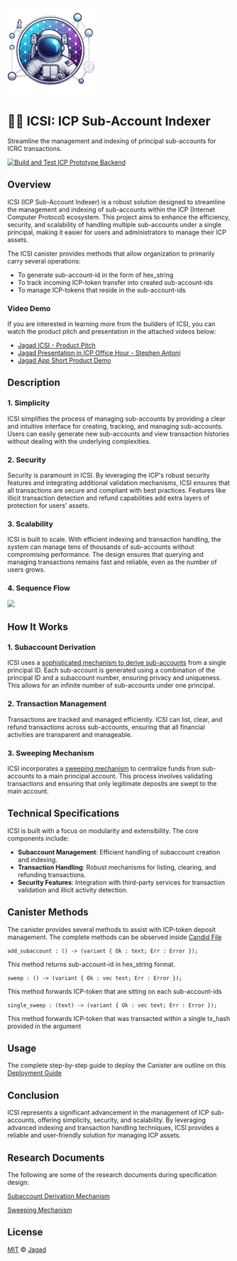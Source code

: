 <img width="200" src="./docs/icsi.png">

# 🧑‍🚀 ICSI: ICP Sub-Account Indexer

Streamline the management and indexing of principal sub-accounts for ICRC transactions.

[![Build and Test ICP Prototype Backend](https://github.com/garudaidr/icp-subaccount-indexer/actions/workflows/build-and-test.yml/badge.svg)](https://github.com/garudaidr/icp-subaccount-indexer/actions/workflows/build-and-test.yml)

## Overview
ICSI (ICP Sub-Account Indexer) is a robust solution designed to streamline the management and indexing of sub-accounts within the ICP (Internet Computer Protocol) ecosystem. This project aims to enhance the efficiency, security, and scalability of handling multiple sub-accounts under a single principal, making it easier for users and administrators to manage their ICP assets.

The ICSI canister provides methods that allow organization to primarily carry several operations:
- To generate sub-account-id in the form of hex_string
- To track incoming ICP-token transfer into created sub-account-ids
- To manage ICP-tokens that reside in the sub-account-ids

### Video Demo

If you are interested in learning more from the builders of ICSI, you can watch the product pitch and presentation in the attached videos below:

- [Jagad ICSI - Product Pitch](https://youtu.be/dxknHHXws-w)  
- [Jagad Presentation in ICP Office Hour - Stephen Antoni](https://youtu.be/uwZGl-OaPNI)
- [Jagad App Short Product Demo](https://youtu.be/mMKuJmFbFAY)  

## Description

### 1. Simplicity

ICSI simplifies the process of managing sub-accounts by providing a clear and intuitive interface for creating, tracking, and managing sub-accounts. Users can easily generate new sub-accounts and view transaction histories without dealing with the underlying complexities.

### 2. Security

Security is paramount in ICSI. By leveraging the ICP's robust security features and integrating additional validation mechanisms, ICSI ensures that all transactions are secure and compliant with best practices. Features like illicit transaction detection and refund capabilities add extra layers of protection for users' assets.

### 3. Scalability

ICSI is built to scale. With efficient indexing and transaction handling, the system can manage tens of thousands of sub-accounts without compromising performance. The design ensures that querying and managing transactions remains fast and reliable, even as the number of users grows.

### 4. Sequence Flow

[![](https://mermaid.ink/img/pako:eNqVk91q4zAQhV9FmL1oIX4BUwKhXZYUug2b_bkxhLE0TkXtkXc0CoTSd1_JWodunELXNzLSmaNPR5qXQjuDRVV4_B2QNN5Z2DP0Nan4DcBitR2ARP3wyAp8Hq8OFtR9-Qu6DuV6Ln4MvHsAS7uVMYzep8J72INRaVZt2FJSdvPKbWh2K61dIPG79e3mVFneOhJ2cUOTGW4aXiZ5Oclrynbjarlczigq9S2d0ou6w8F5K2rCax2PZdlgRp_MzsEq9QUJGQTP3bLJ7CDle0gSmC57zEGSRwKtYobuYM07m58iyNo1WbGJ9DsDedBiHeX8rnS8QtWAfkYyarVZ5yyM9U1gjz1G-uszz3kS21T8KR1S3EfTuGj0ls96pR21lvt44wforPm_YD_3gxwz9U8InfxjHjnHl3iCzN5fXQyJ7f5JlGsveL6xGOmmB9kcc5zD9LAXSgOpBlUPBPuoGJd7x6iwbTE6HLA71lQsih65B2tiD74kiLqQp5h7XVTx1wA_10VNr1EHQdz2SLqohAMuijCYeKV_-3WaRGPF8UPu6bG1X_8AfuRXQg?type=png)](https://mermaid.live/edit#pako:eNqVk91q4zAQhV9FmL1oIX4BUwKhXZYUug2b_bkxhLE0TkXtkXc0CoTSd1_JWodunELXNzLSmaNPR5qXQjuDRVV4_B2QNN5Z2DP0Nan4DcBitR2ARP3wyAp8Hq8OFtR9-Qu6DuV6Ln4MvHsAS7uVMYzep8J72INRaVZt2FJSdvPKbWh2K61dIPG79e3mVFneOhJ2cUOTGW4aXiZ5Oclrynbjarlczigq9S2d0ou6w8F5K2rCax2PZdlgRp_MzsEq9QUJGQTP3bLJ7CDle0gSmC57zEGSRwKtYobuYM07m58iyNo1WbGJ9DsDedBiHeX8rnS8QtWAfkYyarVZ5yyM9U1gjz1G-uszz3kS21T8KR1S3EfTuGj0ls96pR21lvt44wforPm_YD_3gxwz9U8InfxjHjnHl3iCzN5fXQyJ7f5JlGsveL6xGOmmB9kcc5zD9LAXSgOpBlUPBPuoGJd7x6iwbTE6HLA71lQsih65B2tiD74kiLqQp5h7XVTx1wA_10VNr1EHQdz2SLqohAMuijCYeKV_-3WaRGPF8UPu6bG1X_8AfuRXQg)

## How It Works

### 1. Subaccount Derivation

ICSI uses a [sophisticated mechanism to derive sub-accounts](https://jagad.slab.com/posts/subaccount-derivation-mechanism-ebwjd334) from a single principal ID. Each sub-account is generated using a combination of the principal ID and a subaccount number, ensuring privacy and uniqueness. This allows for an infinite number of sub-accounts under one principal.

### 2. Transaction Management

Transactions are tracked and managed efficiently. ICSI can list, clear, and refund transactions across sub-accounts, ensuring that all financial activities are transparent and manageable.

### 3. Sweeping Mechanism

ICSI incorporates a [sweeping mechanism](https://jagad.slab.com/posts/sweeping-subaccounts-to-user-vaults-main-principal-m2pjvc1t) to centralize funds from sub-accounts to a main principal account. This process involves validating transactions and ensuring that only legitimate deposits are swept to the main account.

## Technical Specifications

ICSI is built with a focus on modularity and extensibility. The core components include:

- **Subaccount Management**: Efficient handling of subaccount creation and indexing.
- **Transaction Handling**: Robust mechanisms for listing, clearing, and refunding transactions.
- **Security Features**: Integration with third-party services for transaction validation and illicit activity detection.

## Canister Methods
The canister provides several methods to assist with ICP-token deposit management. The complete methods can be observed inside
[Candid File](./src/icp_prototype_backend/icp_prototype_backend.did)

```
add_subaccount : () -> (variant { Ok : text; Err : Error });
```
This method returns sub-account-id in hex_string format. 

```
sweep : () -> (variant { Ok : vec text; Err : Error });
```
This method forwards ICP-token that are sitting on each sub-account-ids

```
single_sweep : (text) -> (variant { Ok : vec text; Err : Error });
```
This method forwards ICP-token that was transacted within a single tx_hash provided in the argument

## Usage
The complete step-by-step guide to deploy the Canister are outline on this [Deployment Guide](./docs/canister-deployment-guideline.md)

## Conclusion

ICSI represents a significant advancement in the management of ICP sub-accounts, offering simplicity, security, and scalability. By leveraging advanced indexing and transaction handling techniques, ICSI provides a reliable and user-friendly solution for managing ICP assets.

## Research Documents
The following are some of the research documents during specification design:

[Subaccount Derivation Mechanism](https://jagad.slab.com/posts/subaccount-derivation-mechanism-ebwjd334)

[Sweeping Mechanism](https://jagad.slab.com/posts/sweeping-subaccounts-to-user-vaults-main-principal-m2pjvc1t)

## License

[MIT](./LICENSE.md) © [Jagad](https://t.me/jagadofficial)